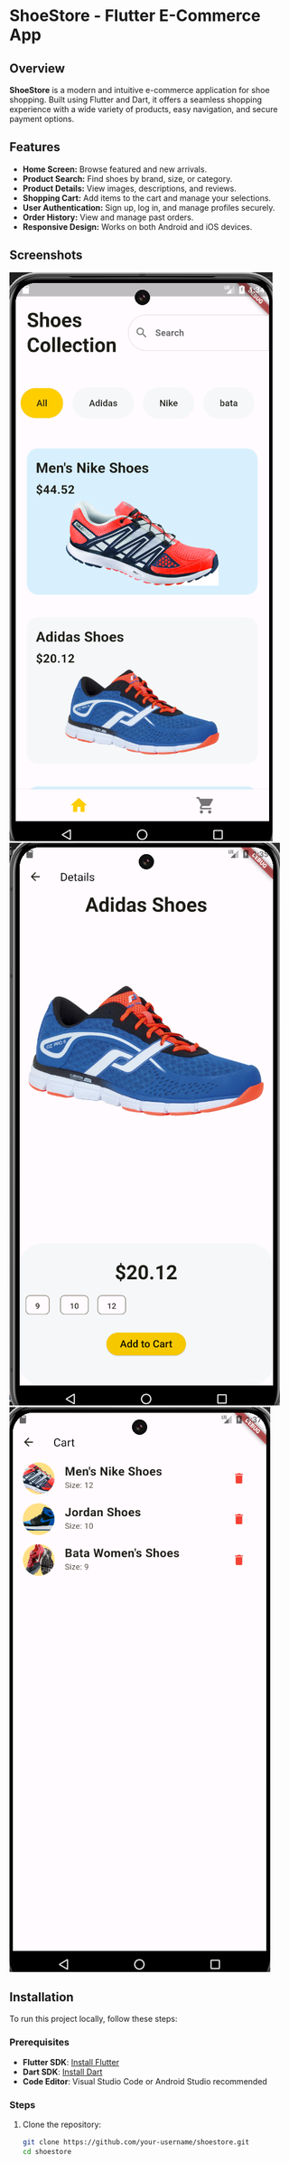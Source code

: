 # ShoeStore - Flutter E-Commerce App

## Overview

**ShoeStore** is a modern and intuitive e-commerce application for shoe shopping. Built using Flutter and Dart, it offers a seamless shopping experience with a wide variety of products, easy navigation, and secure payment options.

## Features

- **Home Screen:** Browse featured and new arrivals.
- **Product Search:** Find shoes by brand, size, or category.
- **Product Details:** View images, descriptions, and reviews.
- **Shopping Cart:** Add items to the cart and manage your selections.
- **User Authentication:** Sign up, log in, and manage profiles securely.
- **Order History:** View and manage past orders.
- **Responsive Design:** Works on both Android and iOS devices.

## Screenshots

![Home Screen](/assets/images/Screenshot%202024-08-14%20133453.png)
![Product Details](/assets/images/Screenshot%202024-08-14%20133524.png)
![Shopping Cart](/assets/images/Screenshot%202024-08-14%20133719.png)

## Installation

To run this project locally, follow these steps:

### Prerequisites

- **Flutter SDK**: [Install Flutter](https://flutter.dev/docs/get-started/install)
- **Dart SDK**: [Install Dart](https://dart.dev/get-dart)
- **Code Editor**: Visual Studio Code or Android Studio recommended

### Steps

1. Clone the repository:

   ```bash
   git clone https://github.com/your-username/shoestore.git
   cd shoestore
